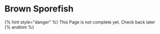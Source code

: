 # Brown Sporefish

{% hint style="danger" %}
This Page is not complete yet. Check back later
{% endhint %}

